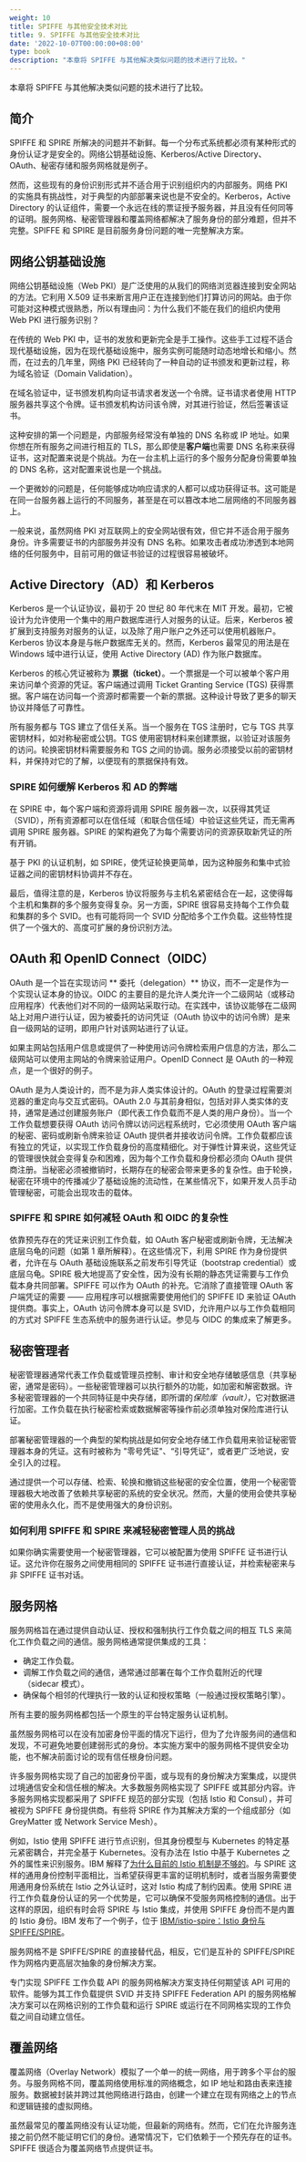 ```yaml
---
weight: 10
title: SPIFFE 与其他安全技术对比
title: 9. SPIFFE 与其他安全技术对比
date: '2022-10-07T00:00:00+08:00'
type: book
description: "本章将 SPIFFE 与其他解决类似问题的技术进行了比较。"
---
```


本章将 SPIFFE 与其他解决类似问题的技术进行了比较。

## 简介

SPIFFE 和 SPIRE 所解决的问题并不新鲜。每一个分布式系统都必须有某种形式的身份认证才是安全的。网络公钥基础设施、Kerberos/Active Directory、OAuth、秘密存储和服务网格就是例子。

然而，这些现有的身份识别形式并不适合用于识别组织内的内部服务。网络 PKI 的实施具有挑战性，对于典型的内部部署来说也是不安全的。Kerberos，Active Directory 的认证组件，需要一个永远在线的票证授予服务器，并且没有任何同等的证明。服务网格、秘密管理器和覆盖网络都解决了服务身份的部分难题，但并不完整。SPIFFE 和 SPIRE 是目前服务身份问题的唯一完整解决方案。

## 网络公钥基础设施

网络公钥基础设施（Web PKI）是广泛使用的从我们的网络浏览器连接到安全网站的方法。它利用 X.509 证书来断言用户正在连接到他们打算访问的网站。由于你可能对这种模式很熟悉，所以有理由问：为什么我们不能在我们的组织内使用 Web PKI 进行服务识别？

在传统的 Web PKI 中，证书的发放和更新完全是手工操作。这些手工过程不适合现代基础设施，因为在现代基础设施中，服务实例可能随时动态地增长和缩小。然而，在过去的几年里，网络 PKI 已经转向了一种自动的证书颁发和更新过程，称为域名验证（Domain Validation）。

在域名验证中，证书颁发机构向证书请求者发送一个令牌。证书请求者使用 HTTP 服务器共享这个令牌。证书颁发机构访问该令牌，对其进行验证，然后签署该证书。

这种安排的第一个问题是，内部服务经常没有单独的 DNS 名称或 IP 地址。如果你想在所有服务之间进行相互的 TLS，那么即使是**客户端**也需要 DNS 名称来获得证书，这对配置来说是个挑战。为在一台主机上运行的多个服务分配身份需要单独的 DNS 名称，这对配置来说也是一个挑战。

一个更微妙的问题是，任何能够成功响应请求的人都可以成功获得证书。这可能是在同一台服务器上运行的不同服务，甚至是在可以篡改本地二层网络的不同服务器上。

一般来说，虽然网络 PKI 对互联网上的安全网站很有效，但它并不适合用于服务身份。许多需要证书的内部服务并没有 DNS 名称。如果攻击者成功渗透到本地网络的任何服务中，目前可用的做证书验证的过程很容易被破坏。

## Active Directory（AD）和 Kerberos

Kerberos 是一个认证协议，最初于 20 世纪 80 年代末在 MIT 开发。最初，它被设计为允许使用一个集中的用户数据库进行人对服务的认证。后来，Kerberos 被扩展到支持服务对服务的认证，以及除了用户账户之外还可以使用机器账户。Kerberos 协议本身是与帐户数据库无关的。然而，Kerberos 最常见的用法是在 Windows 域中进行认证，使用 Active Directory (AD) 作为账户数据库。

Kerberos 的核心凭证被称为 **票据（ticket）**。一个票据是一个可以被单个客户用来访问单个资源的凭证。客户端通过调用 Ticket Granting Service (TGS) 获得票据。客户端在访问每一个资源时都需要一个新的票据。这种设计导致了更多的聊天协议并降低了可靠性。

所有服务都与 TGS 建立了信任关系。当一个服务在 TGS 注册时，它与 TGS 共享密钥材料，如对称秘密或公钥。TGS 使用密钥材料来创建票据，以验证对该服务的访问。轮换密钥材料需要服务和 TGS 之间的协调。服务必须接受以前的密钥材料，并保持对它的了解，以便现有的票据保持有效。

### SPIRE 如何缓解 Kerberos 和 AD 的弊端

在 SPIRE 中，每个客户端和资源将调用 SPIRE 服务器一次，以获得其凭证（SVID），所有资源都可以在信任域（和联合信任域）中验证这些凭证，而无需再调用 SPIRE 服务器。SPIRE 的架构避免了为每个需要访问的资源获取新凭证的所有开销。

基于 PKI 的认证机制，如 SPIRE，使凭证轮换更简单，因为这种服务和集中式验证器之间的密钥材料协调并不存在。

最后，值得注意的是，Kerberos 协议将服务与主机名紧密结合在一起，这使得每个主机和集群的多个服务变得复杂。另一方面，SPIRE 很容易支持每个工作负载和集群的多个 SVID。也有可能将同一个 SVID 分配给多个工作负载。这些特性提供了一个强大的、高度可扩展的身份识别方法。

## OAuth 和 OpenID Connect（OIDC）

OAuth 是一个旨在实现访问 ** 委托（delegation）** 协议，而不一定是作为一个实现认证本身的协议。OIDC 的主要目的是允许人类允许一个二级网站（或移动应用程序）代表他们对不同的一级网站采取行动。在实践中，该协议能够在二级网站上对用户进行认证，因为被委托的访问凭证（OAuth 协议中的访问令牌）是来自一级网站的证明，即用户针对该网站进行了认证。

如果主网站包括用户信息或提供了一种使用访问令牌检索用户信息的方法，那么二级网站可以使用主网站的令牌来验证用户。OpenID Connect 是 OAuth 的一种观点，是一个很好的例子。

OAuth 是为人类设计的，而不是为非人类实体设计的。OAuth 的登录过程需要浏览器的重定向与交互式密码。OAuth 2.0 与其前身相似，包括对非人类实体的支持，通常是通过创建服务账户（即代表工作负载而不是人类的用户身份）。当一个工作负载想要获得 OAuth 访问令牌以访问远程系统时，它必须使用 OAuth 客户端的秘密、密码或刷新令牌来验证 OAuth 提供者并接收访问令牌。工作负载都应该有独立的凭证，以实现工作负载身份的高度精细化。对于弹性计算来说，这些凭证的管理很快就会变得复杂和困难，因为每个工作负载和身份都必须向 OAuth 提供商注册。当秘密必须被撤销时，长期存在的秘密会带来更多的复杂性。由于轮换，秘密在环境中的传播减少了基础设施的流动性，在某些情况下，如果开发人员手动管理秘密，可能会出现攻击的载体。

### SPIFFE 和 SPIRE 如何减轻 OAuth 和 OIDC 的复杂性

依靠预先存在的凭证来识别工作负载，如 OAuth 客户秘密或刷新令牌，无法解决底层乌龟的问题（如第 1 章所解释）。在这些情况下，利用 SPIRE 作为身份提供者，允许在与 OAuth 基础设施联系之前发布引导凭证（bootstrap credential）或底层乌龟。SPIRE 极大地提高了安全性，因为没有长期的静态凭证需要与工作负载本身共同部署。SPIFFE 可以作为 OAuth 的补充。它消除了直接管理 OAuth 客户端凭证的需要 —— 应用程序可以根据需要使用他们的 SPIFFE ID 来验证 OAuth 提供商。事实上，OAuth 访问令牌本身可以是 SVID，允许用户以与工作负载相同的方式对 SPIFFE 生态系统中的服务进行认证。参见与 OIDC 的集成来了解更多。

## 秘密管理者

秘密管理器通常代表工作负载或管理员控制、审计和安全地存储敏感信息（共享秘密，通常是密码）。一些秘密管理器可以执行额外的功能，如加密和解密数据。许多秘密管理器的一个共同特征是中央存储，即所谓的*保险库（vault）*，它对数据进行加密。工作负载在执行秘密检索或数据解密等操作前必须单独对保险库进行认证。

部署秘密管理器的一个典型的架构挑战是如何安全地存储工作负载用来验证秘密管理器本身的凭证。这有时被称为 "零号凭证"、“引导凭证”，或者更广泛地说，安全引入的过程。

通过提供一个可以存储、检索、轮换和撤销这些秘密的安全位置，使用一个秘密管理器极大地改善了依赖共享秘密的系统的安全状况。然而，大量的使用会使共享秘密的使用永久化，而不是使用强大的身份识别。

### 如何利用 SPIFFE 和 SPIRE 来减轻秘密管理人员的挑战

如果你确实需要使用一个秘密管理器，它可以被配置为使用 SPIFFE 证书进行认证。这允许你在服务之间使用相同的 SPIFFE 证书进行直接认证，并检索秘密来与非 SPIFFE 证书对话。

## 服务网格

服务网格旨在通过提供自动认证、授权和强制执行工作负载之间的相互 TLS 来简化工作负载之间的通信。服务网格通常提供集成的工具：

- 确定工作负载。
- 调解工作负载之间的通信，通常通过部署在每个工作负载附近的代理（sidecar 模式）。
- 确保每个相邻的代理执行一致的认证和授权策略（一般通过授权策略引擎）。

所有主要的服务网格都包括一个原生的平台特定服务认证机制。

虽然服务网格可以在没有加密身份平面的情况下运行，但为了允许服务间的通信和发现，不可避免地要创建弱形式的身份。本实施方案中的服务网格不提供安全功能，也不解决前面讨论的现有信任根身份问题。

许多服务网格实现了自己的加密身份平面，或与现有的身份解决方案集成，以提供过境通信安全和信任根的解决。大多数服务网格实现了 SPIFFE 或其部分内容。许多服务网格实现都采用了 SPIFFE 规范的部分实现（包括 Istio 和 Consul），并可被视为 SPIFFE 身份提供商。有些将 SPIRE 作为其解决方案的一个组成部分（如 GreyMatter 或 Network Service Mesh）。

例如，Istio 使用 SPIFFE 进行节点识别，但其身份模型与 Kubernetes 的特定基元紧密耦合，并完全基于 Kubernetes。没有办法在 Istio 中基于 Kubernetes 之外的属性来识别服务。IBM 解释了[为什么目前的 Istio 机制是不够的](https://developer.ibm.com/articles/istio-identity-spiffe-spire/%23why-the-current-istio-mechanism-is-not-enough)。与 SPIRE 这样的通用身份控制平面相比，当希望获得更丰富的证明机制时，或者当服务需要使用通用身份系统在 Istio 之外认证时，这对 Istio 构成了制约因素。使用 SPIRE 进行工作负载身份认证的另一个优势是，它可以确保不受服务网格控制的通信。出于这样的原因，组织有时会将 SPIRE 与 Istio 集成，并使用 SPIFFE 身份而不是内置的 Istio 身份。IBM 发布了一个例子，位于 [IBM/istio-spire：Istio 身份与 SPIFFE/SPIRE](https://github.com/IBM/istio-spire)。

服务网格不是 SPIFFE/SPIRE 的直接替代品，相反，它们是互补的 SPIFFE/SPIRE 作为网格内更高层次抽象的身份解决方案。

专门实现 SPIFFE 工作负载 API 的服务网格解决方案支持任何期望该 API 可用的软件。能够为其工作负载提供 SVID 并支持 SPIFFE Federation API 的服务网格解决方案可以在网格识别的工作负载和运行 SPIRE 或运行在不同网格实现的工作负载之间自动建立信任。

## 覆盖网络

覆盖网络（Overlay Network）模拟了一个单一的统一网络，用于跨多个平台的服务。与服务网格不同，覆盖网络使用标准的网络概念，如 IP 地址和路由表来连接服务。数据被封装并跨过其他网络进行路由，创建一个建立在现有网络之上的节点和逻辑链接的虚拟网络。

虽然最常见的覆盖网络没有认证功能，但最新的网络有。然而，它们在允许服务连接之前仍然不能证明它们的身份。通常情况下，它们依赖于一个预先存在的证书。SPIFFE 很适合为覆盖网络节点提供证书。
